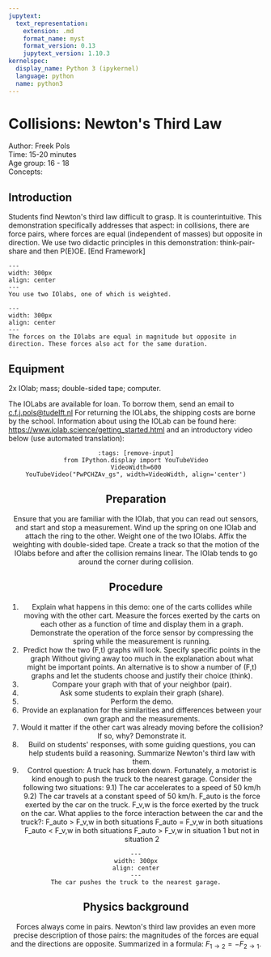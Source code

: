 ```yaml
---
jupytext:
  text_representation:
    extension: .md
    format_name: myst
    format_version: 0.13
    jupytext_version: 1.10.3
kernelspec:
  display_name: Python 3 (ipykernel)
  language: python
  name: python3
---
```


# Collisions: Newton's Third Law 

Author: Freek Pols    \
Time:	 15-20 minutes\
Age group:	16 - 18\
Concepts:	

## Introduction
Students find Newton's third law difficult to grasp. It is counterintuitive. This demonstration specifically addresses that aspect: in collisions, there are force pairs, where forces are equal (independent of masses) but opposite in direction. We use two didactic principles in this demonstration: think-pair-share and then P(E)OE.
[End Framework]

```{figure} demo68_figure1.jpg
---
width: 300px
align: center
---
You use two IOlabs, one of which is weighted.
```

```{figure} demo68_figure2.JPG
---
width: 300px
align: center
---
The forces on the IOlabs are equal in magnitude but opposite in direction. These forces also act for the same duration.
```


## Equipment
2x IOlab; mass; double-sided tape; computer.

The IOLabs are available for loan. To borrow them, send an email to c.f.j.pols@tudelft.nl For returning the IOLabs, the shipping costs are borne by the school. Information about using the IOLab can be found here: https://www.iolab.science/getting_started.html and an introductory video below (use automated translation):


<div style='text-align: center;'>

```{code-cell} ipython3
:tags: [remove-input]
from IPython.display import YouTubeVideo
VideoWidth=600
YouTubeVideo("PwPCHZAv_gs", width=VideoWidth, align='center')
```

## Preparation
Ensure that you are familiar with the IOlab, that you can read out sensors, and start and stop a measurement. Wind up the spring on one IOlab and attach the ring to the other. Weight one of the two IOlabs. Affix the weighting with double-sided tape. Create a track so that the motion of the IOlabs before and after the collision remains linear. The IOlab tends to go around the corner during collision.

## Procedure
1. Explain what happens in this demo: one of the carts collides while moving with the other cart. Measure the forces exerted by the carts on each other as a function of time and display them in a graph. Demonstrate the operation of the force sensor by compressing the spring while the measurement is running. 
2. Predict how the two (F,t) graphs will look. Specify specific points in the graph Without giving away too much in the explanation about what might be important points. An alternative is to show a number of (F,t) graphs and let the students choose and justify their choice (think). 
3. Compare your graph with that of your neighbor (pair). 
4. Ask some students to explain their graph (share). 
5. Perform the demo. 
6. Provide an explanation for the similarities and differences between your own graph and the measurements. 
7. Would it matter if the other cart was already moving before the collision? If so, why? Demonstrate it. 
8. Build on students' responses, with some guiding questions, you can help students build a reasoning. Summarize Newton's third law with them. 
9. Control question: A truck has broken down. Fortunately, a motorist is kind enough to push the truck to the nearest garage. Consider the following two situations: 
  9.1) The car accelerates to a speed of 50 km/h 
  9.2) The car travels at a constant speed of 50 km/h. 
  F_auto is the force exerted by the car on the truck. F_v,w is the force exerted by the truck on the car. What applies to the force interaction between the car and the truck?: 
  F_auto > F_v,w in both situations 
  F_auto = F_v,w in both situations 
  F_auto < F_v,w in both situations 
  F_auto > F_v,w in situation 1 but not in situation 2 

```{figure} demo68_figure3.jpg
---
width: 300px
align: center
---
The car pushes the truck to the nearest garage.
```

## Physics background
Forces always come in pairs. Newton's third law provides an even more precise description of those pairs: the magnitudes of the forces are equal and the directions are opposite. Summarized in a formula: $F_{1→2}=-F_{2→1}$.
